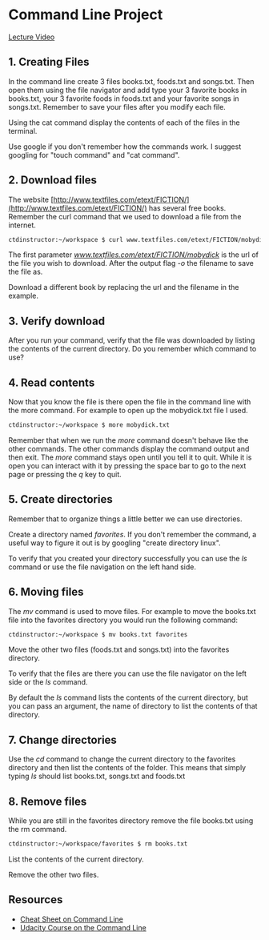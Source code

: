 # Command Line Project

[Lecture Video](http://youtu.be/G49U8c967Xs)

## 1. Creating Files

In the command line create 3 files books.txt, foods.txt and songs.txt. Then open them using the file navigator and add type your 3 favorite books in books.txt, your 3 favorite foods in foods.txt and your favorite songs in songs.txt. Remember to save your files after you modify each file.

Using the cat command display the contents of each of the files in the terminal.

Use google if you don't remember how the commands work. I suggest googling for "touch command" and "cat command".


## 2. Download files

The website [http://www.textfiles.com/etext/FICTION/](http://www.textfiles.com/etext/FICTION/) has several free books. Remember the curl command that we used to download a file from the internet.

```bash
ctdinstructor:~/workspace $ curl www.textfiles.com/etext/FICTION/mobydick -o mobydick.txt
```

The first parameter *www.textfiles.com/etext/FICTION/mobydick* is the url of the file you wish to download. After the output flag *-o* the filename to save the file as.

Download a different book by replacing the url and the filename in the example.

## 3. Verify download
After you run your command, verify that the file was downloaded by listing the contents of the current directory. Do you remember which command to use?

## 4. Read contents
Now that you know the file is there open the file in the command line with the more command. For example to open up the mobydick.txt file I used.

```bash
ctdinstructor:~/workspace $ more mobydick.txt
```

Remember that when we run the *more* command doesn't behave like the other commands. The other commands display the command output and then exit. The *more* command stays open until you tell it to quit. While it is open you can interact with it by pressing the space bar to go to the next page or pressing the _q_ key to quit.


## 5. Create directories
Remember that to organize things a little better we can use directories.

Create a directory named _favorites_. If you don't remember the command, a useful way to figure it out is by googling "create directory linux".

To verify that you created your directory successfully you can use the *ls* command or use the file navigation on the left hand side.

## 6. Moving files
The *mv* command is used to move files. For example to move the books.txt file into the favorites directory you would run the following command:

```bash
ctdinstructor:~/workspace $ mv books.txt favorites
```

Move the other two files (foods.txt and songs.txt) into the favorites directory.

To verify that the files are there you can use the file navigator on the left side or the *ls* command.

By default the *ls* command lists the contents of the current directory, but you can pass an argument, the name of directory to list the contents of that directory.

## 7. Change directories

Use the *cd* command to change the current directory to the favorites directory and then list the contents of the folder. This means that simply typing *ls* should list books.txt, songs.txt and foods.txt

## 8. Remove files

While you are still in the favorites directory remove the file books.txt using the rm command.

```bash
ctdinstructor:~/workspace/favorites $ rm books.txt
```
List the contents of the current directory.

Remove the other two files.


## Resources

- [Cheat Sheet on Command Line](https://github.com/0nn0/terminal-mac-cheatsheet)
- [Udacity Course on the Command Line](https://classroom.udacity.com/courses/ud595)
